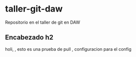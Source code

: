 # taller-git-daw
Repositorio en el taller de git en DAW

## Encabezado h2

holi, 
, esto es una prueba de pull
, configuracion para el config
